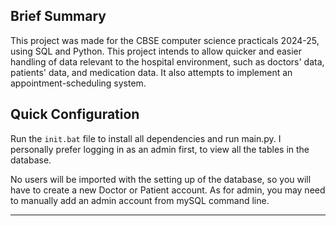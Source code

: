 ## Brief Summary
This project was made for the CBSE computer science practicals 2024-25, using SQL and Python. This project intends to allow quicker and easier handling of data relevant to the hospital environment, such as doctors' data, patients' data, and medication data. It also attempts to implement an appointment-scheduling system. 

## Quick Configuration

Run the `init.bat` file to install all dependencies and run main.py. I personally prefer logging in as an admin first, to view all the tables in the database. 

No users will be imported with the setting up of the database, so you will have to create a new Doctor or Patient account. As for admin, you may need to manually add an admin account from mySQL command line.

---
